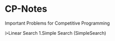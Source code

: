 # CP-Notes
Important Problems for Competitive Programming

⩥Linear Search
    1.Simple Search (SimpleSearch)

